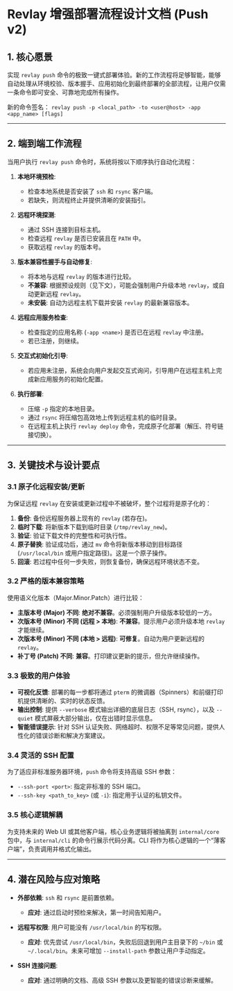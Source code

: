 # Revlay 增强部署流程设计文档 (Push v2)

## 1. 核心愿景

实现 `revlay push` 命令的极致一键式部署体验。新的工作流程将足够智能，能够自动处理从环境校验、版本握手、应用初始化到最终部署的全部流程，让用户仅需一条命令即可安全、可靠地完成所有操作。

新的命令签名：
`revlay push -p <local_path> -to <user@host> -app <app_name> [flags]`

---

## 2. 端到端工作流程

当用户执行 `revlay push` 命令时，系统将按以下顺序执行自动化流程：

1.  **本地环境预检**:
    *   检查本地系统是否安装了 `ssh` 和 `rsync` 客户端。
    *   若缺失，则流程终止并提供清晰的安装指引。

2.  **远程环境探测**:
    *   通过 SSH 连接到目标主机。
    *   检查远程 `revlay` 是否已安装且在 `PATH` 中。
    *   获取远程 `revlay` 的版本号。

3.  **版本兼容性握手与自动修复**:
    *   将本地与远程 `revlay` 的版本进行比较。
    *   **不兼容**: 根据预设规则（见下文），可能会强制用户升级本地 `revlay`，或自动更新远程 `revlay`。
    *   **未安装**: 自动为远程主机下载并安装 `revlay` 的最新兼容版本。

4.  **远程应用服务检查**:
    *   检查指定的应用名称 (`-app <name>`) 是否已在远程 `revlay` 中注册。
    *   若已注册，则继续。

5.  **交互式初始化引导**:
    *   若应用未注册，系统会向用户发起交互式询问，引导用户在远程主机上完成新应用服务的初始化配置。

6.  **执行部署**:
    *   压缩 `-p` 指定的本地目录。
    *   通过 `rsync` 将压缩包高效地上传到远程主机的临时目录。
    *   在远程主机上执行 `revlay deploy` 命令，完成原子化部署（解压、符号链接切换）。

---

## 3. 关键技术与设计要点

### 3.1 原子化远程安装/更新

为保证远程 `revlay` 在安装或更新过程中不被破坏，整个过程将是原子化的：

1.  **备份**: 备份远程服务器上现有的 `revlay` (若存在)。
2.  **临时下载**: 将新版本下载到临时目录 (`/tmp/revlay_new`)。
3.  **验证**: 验证下载文件的完整性和可执行性。
4.  **原子替换**: 验证成功后，通过 `mv` 命令将新版本移动到目标路径 (`/usr/local/bin` 或用户指定路径)。这是一个原子操作。
5.  **回滚**: 若过程中任何一步失败，则恢复备份，确保远程环境状态不变。

### 3.2 严格的版本兼容策略

使用语义化版本（Major.Minor.Patch）进行比较：

*   **主版本号 (Major) 不同**: **绝对不兼容**。必须强制用户升级版本较低的一方。
*   **次版本号 (Minor) 不同 (远程 > 本地)**: **不兼容**。提示用户必须升级本地 `revlay` 才能继续。
*   **次版本号 (Minor) 不同 (本地 > 远程)**: **可修复**。自动为用户更新远程的 `revlay`。
*   **补丁号 (Patch) 不同**: **兼容**。打印建议更新的提示，但允许继续操作。

### 3.3 极致的用户体验

*   **可视化反馈**: 部署的每一步都将通过 `pterm` 的微调器（Spinners）和前缀打印机提供清晰的、实时的状态反馈。
*   **输出控制**: 提供 `--verbose` 模式输出详细的底层日志（SSH, rsync），以及 `--quiet` 模式屏蔽大部分输出，仅在出错时显示信息。
*   **智能错误提示**: 针对 SSH 认证失败、网络超时、权限不足等常见问题，提供人性化的错误诊断和解决方案建议。

### 3.4 灵活的 SSH 配置

为了适应非标准服务器环境，`push` 命令将支持高级 SSH 参数：

*   `--ssh-port <port>`: 指定非标准的 SSH 端口。
*   `--ssh-key <path_to_key>` (或 `-i`): 指定用于认证的私钥文件。

### 3.5 核心逻辑解耦

为支持未来的 Web UI 或其他客户端，核心业务逻辑将被抽离到 `internal/core` 包中，与 `internal/cli` 的命令行展示代码分离。CLI 将作为核心逻辑的一个“薄客户端”，负责调用并格式化输出。

---

## 4. 潜在风险与应对策略

*   **外部依赖**: `ssh` 和 `rsync` 是前置依赖。
    *   **应对**: 通过启动时预检来解决，第一时间告知用户。

*   **远程写权限**: 用户可能没有 `/usr/local/bin` 的写权限。
    *   **应对**: 优先尝试 `/usr/local/bin`，失败后回退到用户主目录下的 `~/bin` 或 `~/.local/bin`。未来可增加 `--install-path` 参数让用户手动指定。

*   **SSH 连接问题**:
    *   **应对**: 通过明确的文档、高级 SSH 参数以及更智能的错误诊断来缓解。 